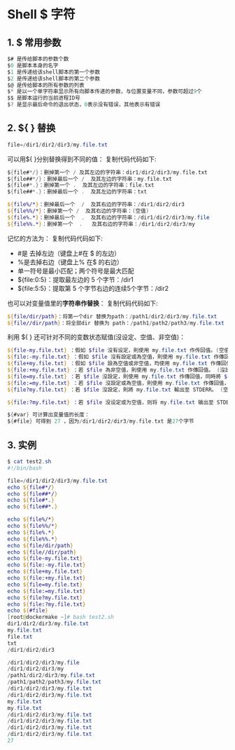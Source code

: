 #  Shell $ 字符

## 1. $ 常用参数
```c
$# 是传给脚本的参数个数
$0 是脚本本身的名字
$1 是传递给该shell脚本的第一个参数
$2 是传递给该shell脚本的第二个参数
$@ 是传给脚本的所有参数的列表
$* 是以一个单字符串显示所有向脚本传递的参数，与位置变量不同，参数可超过9个
$$ 是脚本运行的当前进程ID号
$? 是显示最后命令的退出状态，0表示没有错误，其他表示有错误
```






## 2. ${ } 替换
```powershell
file=/dir1/dir2/dir3/my.file.txt
```

可以用${ }分别替换得到不同的值：
复制代码代码如下:

```go
${file#*/}：删掉第一个 / 及其左边的字符串：dir1/dir2/dir3/my.file.txt
${file##*/}：删掉最后一个 /  及其左边的字符串：my.file.txt
${file#*.}：删掉第一个 .  及其左边的字符串：file.txt
${file##*.}：删掉最后一个 .  及其左边的字符串：txt
```

```powershell
${file%/*}：删掉最后一个  /  及其右边的字符串：/dir1/dir2/dir3
${file%%/*}：删掉第一个 /  及其右边的字符串：(空值)
${file%.*}：删掉最后一个  .  及其右边的字符串：/dir1/dir2/dir3/my.file
${file%%.*}：删掉第一个  .   及其右边的字符串：/dir1/dir2/dir3/my
```

记忆的方法为：
复制代码代码如下:

 - #是 去掉左边（键盘上#在 $ 的左边）
 - %是去掉右边（键盘上% 在$ 的右边）
 - 单一符号是最小匹配；两个符号是最大匹配
 - ${file:0:5}：提取最左边的 5 个字节：/dir1
 - ${file:5:5}：提取第 5 个字节右边的连续5个字节：/dir2

也可以对变量值里的**字符串作替换**：
复制代码代码如下:

```powershell
${file/dir/path}：将第一个dir 替换为path：/path1/dir2/dir3/my.file.txt
${file//dir/path}：将全部dir 替换为 path：/path1/path2/path3/my.file.txt
```

利用 ${ } 还可针对不同的变数状态赋值(沒设定、空值、非空值)：

```powershell
${file-my.file.txt} ：假如 $file 沒有设定，則使用 my.file.txt 作传回值。(空值及非空值時不作处理) 
${file:-my.file.txt} ：假如 $file 沒有設定或為空值，則使用 my.file.txt 作傳回值。 (非空值時不作处理)
${file+my.file.txt} ：假如 $file 設為空值或非空值，均使用 my.file.txt 作傳回值。(沒設定時不作处理)
${file:+my.file.txt} ：若 $file 為非空值，則使用 my.file.txt 作傳回值。 (沒設定及空值時不作处理)
${file=my.file.txt} ：若 $file 沒設定，則使用 my.file.txt 作傳回值，同時將 $file 賦值為 my.file.txt 。 (空值及非空值時不作处理)
${file:=my.file.txt} ：若 $file 沒設定或為空值，則使用 my.file.txt 作傳回值，同時將 $file 賦值為my.file.txt 。 (非空值時不作处理)
${file?my.file.txt} ：若 $file 沒設定，則將 my.file.txt 輸出至 STDERR。 (空值及非空值時不作处理)

${file:?my.file.txt} ：若 $file 没设定或为空值，则将 my.file.txt 输出至 STDERR。 (非空值時不作处理)
```

```go
${#var} 可计算出变量值的长度：
${#file} 可得到 27 ，因为/dir1/dir2/dir3/my.file.txt 是27个字节
```

##  3. 实例
```powershell
$ cat test2.sh
#!/bin/bash

file=/dir1/dir2/dir3/my.file.txt
echo ${file#*/}
echo ${file##*/} 
echo ${file#*.}
echo ${file##*.}

echo ${file%/*}
echo ${file%%/*}
echo ${file%.*}
echo ${file%%.*}
echo ${file/dir/path}
echo ${file//dir/path}
echo ${file-my.file.txt}
echo ${file:-my.file.txt}
echo ${file+my.file.txt} 
echo ${file:+my.file.txt} 
echo ${file=my.file.txt}
echo ${file:=my.file.txt}
echo ${file?my.file.txt} 
echo ${file:?my.file.txt} 
echo ${#file} 
[root@dockermake ~]# bash test2.sh 
dir1/dir2/dir3/my.file.txt
my.file.txt
file.txt
txt
/dir1/dir2/dir3

/dir1/dir2/dir3/my.file
/dir1/dir2/dir3/my
/path1/dir2/dir3/my.file.txt
/path1/path2/path3/my.file.txt
/dir1/dir2/dir3/my.file.txt
/dir1/dir2/dir3/my.file.txt
my.file.txt
my.file.txt
/dir1/dir2/dir3/my.file.txt
/dir1/dir2/dir3/my.file.txt
/dir1/dir2/dir3/my.file.txt
/dir1/dir2/dir3/my.file.txt
27
```

